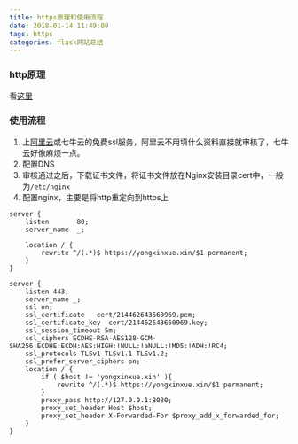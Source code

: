 ```yaml
---
title: https原理和使用流程
date: 2018-01-14 11:49:09
tags: https
categories: flask网站总结
---
```


### http原理
看[这里](https://www.cnblogs.com/xinzhao/p/4949344.html)

### 使用流程
1. 上[阿里云](https://www.aliyun.com/product/cas)或七牛云的免费ssl服务，阿里云不用填什么资料直接就审核了，七牛云好像麻烦一点。
2. 配置DNS
3. 审核通过之后，下载证书文件，将证书文件放在Nginx安装目录cert中，一般为`/etc/nginx`
4. 配置nginx，主要是将http重定向到https上
```
server {
    listen       80;
    server_name  _;

    location / {
        rewrite ^/(.*)$ https://yongxinxue.xin/$1 permanent;
    }
}

server {
    listen 443;
    server_name _;
    ssl on;
    ssl_certificate   cert/214462643660969.pem;
    ssl_certificate_key  cert/214462643660969.key;
    ssl_session_timeout 5m;
    ssl_ciphers ECDHE-RSA-AES128-GCM-SHA256:ECDHE:ECDH:AES:HIGH:!NULL:!aNULL:!MD5:!ADH:!RC4;
    ssl_protocols TLSv1 TLSv1.1 TLSv1.2;
    ssl_prefer_server_ciphers on;
    location / {
        if ( $host != 'yongxinxue.xin' ){
            rewrite ^/(.*)$ https://yongxinxue.xin/$1 permanent;
        }
        proxy_pass http://127.0.0.1:8080;
        proxy_set_header Host $host;
        proxy_set_header X-Forwarded-For $proxy_add_x_forwarded_for;
    }
}
```


